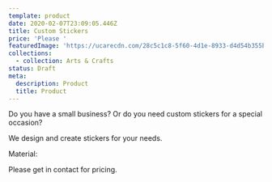 ```yaml
---
template: product
date: 2020-02-07T23:09:05.446Z
title: Custom Stickers
price: 'Please '
featuredImage: 'https://ucarecdn.com/28c5c1c8-5f60-4d1e-8933-d4d54b355b17/'
collections:
  - collection: Arts & Crafts
status: Draft
meta:
  description: Product
  title: Product
---
```

Do you have a small business? Or do you need custom stickers for a special occasion?

We design and create stickers for your needs.

Material: 

Please get in contact for pricing.

